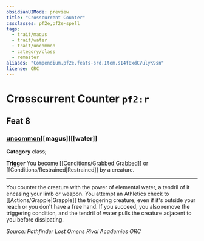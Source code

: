 ```yaml
---
obsidianUIMode: preview
title: "Crosscurrent Counter"
cssclasses: pf2e,pf2e-spell
tags:
  - trait/magus
  - trait/water
  - trait/uncommon
  - category/class
  - remaster
aliases: "Compendium.pf2e.feats-srd.Item.sI4f0xdCVulyK9sn"
license: ORC
---
```

# Crosscurrent Counter `pf2:r`
## Feat 8
### [uncommon](uncommon "Uncommon Rarity Trait")[[magus]][[water]]

**Category** class; 




**Trigger** You become [[Conditions/Grabbed|Grabbed]] or [[Conditions/Restrained|Restrained]] by a creature.

* * *

You counter the creature with the power of elemental water, a tendril of it encasing your limb or weapon. You attempt an Athletics check to [[Actions/Grapple|Grapple]] the triggering creature, even if it's outside your reach or you don't have a free hand. If you succeed, you also remove the triggering condition, and the tendril of water pulls the creature adjacent to you before dissipating.

*Source: Pathfinder Lost Omens Rival Academies*
*ORC*